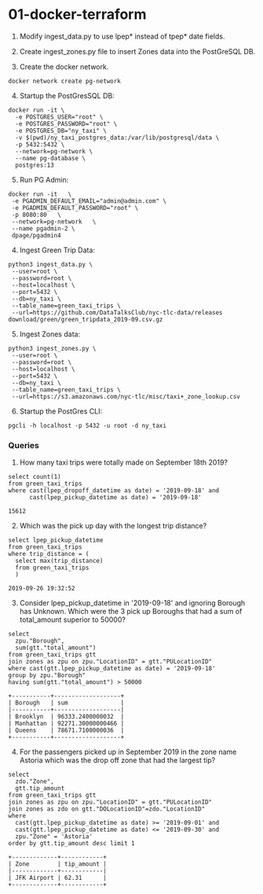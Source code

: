 # 01-docker-terraform

1. Modify ingest_data.py to use lpep* instead of tpep* date fields.

2. Create ingest_zones.py file to insert Zones data into the PostGreSQL DB.

3. Create the docker network.
~~~
docker network create pg-network
~~~

4. Startup the PostGresSQL DB:
~~~
docker run -it \
  -e POSTGRES_USER="root" \
  -e POSTGRES_PASSWORD="root" \
  -e POSTGRES_DB="ny_taxi" \
  -v $(pwd)/ny_taxi_postgres_data:/var/lib/postgresql/data \
  -p 5432:5432 \
  --network=pg-network \
  --name pg-database \
  postgres:13
~~~
  
5. Run PG Admin:
~~~
docker run -it   \
 -e PGADMIN_DEFAULT_EMAIL="admin@admin.com" \
 -e PGADMIN_DEFAULT_PASSWORD="root" \
 -p 8080:80   \
 --network=pg-network   \
 --name pgadmin-2 \
 dpage/pgadmin4
~~~

4. Ingest Green Trip Data:
~~~
python3 ingest_data.py \
 --user=root \
 --password=root \
 --host=localhost \
 --port=5432 \
 --db=ny_taxi \
 --table_name=green_taxi_trips \
 --url=https://github.com/DataTalksClub/nyc-tlc-data/releases download/green/green_tripdata_2019-09.csv.gz
~~~ 

5. Ingest Zones data:
~~~
python3 ingest_zones.py \
 --user=root \
 --password=root \
 --host=localhost \
 --port=5432 \
 --db=ny_taxi \
 --table_name=green_taxi_trips \
 --url=https://s3.amazonaws.com/nyc-tlc/misc/taxi+_zone_lookup.csv
~~~

6. Startup the PostGres CLI:
~~~
pgcli -h localhost -p 5432 -u root -d ny_taxi
~~~


### Queries

1. How many taxi trips were totally made on September 18th 2019?
~~~
select count(1) 
from green_taxi_trips 
where cast(lpep_dropoff_datetime as date) = '2019-09-18' and 
      cast(lpep_pickup_datetime as date) = '2019-09-18'

15612
~~~


2. Which was the pick up day with the longest trip distance? 
~~~
select lpep_pickup_datetime 
from green_taxi_trips 
where trip_distance = (
  select max(trip_distance) 
  from green_taxi_trips
  )

2019-09-26 19:32:52
~~~


3. Consider lpep_pickup_datetime in '2019-09-18' and ignoring Borough has Unknown. Which were the 3 pick up Boroughs that had a sum of total_amount superior to 50000?

~~~
select 
  zpu."Borough", 
  sum(gtt."total_amount") 
from green_taxi_trips gtt 
join zones as zpu on zpu."LocationID" = gtt."PULocationID" 
where cast(gtt.lpep_pickup_datetime as date) = '2019-09-18'  
group by zpu."Borough"
having sum(gtt."total_amount") > 50000

+-----------+-------------------+
| Borough   | sum               |
|-----------+-------------------|
| Brooklyn  | 96333.2400000032  |
| Manhattan | 92271.30000000466 |
| Queens    | 78671.7100000036  |
+-----------+-------------------+
~~~


4. For the passengers picked up in September 2019 in the zone name Astoria which was the drop off zone that had the largest tip? 

~~~
select 
  zdo."Zone", 
  gtt.tip_amount 
from green_taxi_trips gtt 
join zones as zpu on zpu."LocationID" = gtt."PULocationID" 
join zones as zdo on gtt."DOLocationID"=zdo."LocationID" 
where 
  cast(gtt.lpep_pickup_datetime as date) >= '2019-09-01' and
  cast(gtt.lpep_pickup_datetime as date) <= '2019-09-30' and 
  zpu."Zone" = 'Astoria'  
order by gtt.tip_amount desc limit 1
  
+-------------+------------+
| Zone        | tip_amount |
|-------------+------------|
| JFK Airport | 62.31      |
+-------------+------------+
~~~